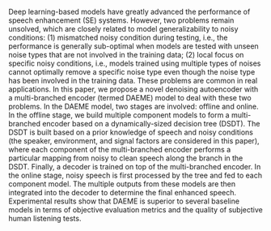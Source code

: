 Deep learning-based models have greatly advanced the performance of speech enhancement (SE) systems. However, two problems remain unsolved, which are closely related to model generalizability to noisy conditions: (1) mismatched noisy condition during testing, i.e., the performance is generally sub-optimal when models are tested with unseen noise types that are not involved in the training data; (2) local focus on specific noisy conditions, i.e., models trained using multiple types of noises cannot optimally remove a specific noise type even though the noise type has been involved in the training data. These problems are common in real applications. In this paper, we propose a novel denoising autoencoder with a multi-branched encoder (termed DAEME) model to deal with these two problems. In the DAEME model, two stages are involved: offline and online. In the offline stage, we build multiple component models to form a multi-branched encoder based on a dynamically-sized decision tree (DSDT). The DSDT is built based on a prior knowledge of speech and noisy conditions (the speaker, environment, and signal factors are considered in this paper), where each component of the multi-branched encoder performs a particular mapping from noisy to clean speech along the branch in the DSDT. Finally, a decoder is trained on top of the multi-branched encoder. In the online stage, noisy speech is first processed by the tree and fed to each component model. The multiple outputs from these models are then integrated into the decoder to determine the final enhanced speech. Experimental results show that DAEME is superior to several baseline models in terms of objective evaluation metrics and the quality of subjective human listening tests.
